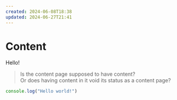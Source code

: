```yaml
---
created: 2024-06-08T18:38
updated: 2024-06-27T21:41
---
```


# Content

Hello!

> Is the content page supposed to have content? \
> Or does having content in it void its status as a content page?

```js [src/index.js]
console.log("Hello world!")
```
